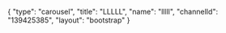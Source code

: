 {
    "type": "carousel",
    "title": "LLLLL",
    "name": "lllll",
    "channelId": "139425385",
    "layout": "bootstrap"
}